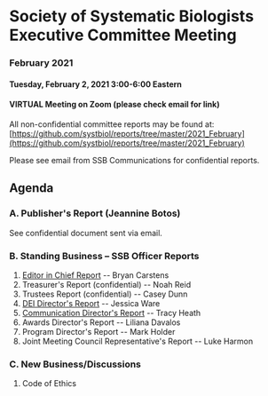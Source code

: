 # Society of Systematic Biologists Executive Committee Meeting
### February 2021

#### Tuesday, February 2, 2021 3:00-6:00 Eastern

#### VIRTUAL Meeting on Zoom (please check email for link)

All non-confidential committee reports may be found at: [https://github.com/systbiol/reports/tree/master/2021_February](https://github.com/systbiol/reports/tree/master/2021_February)

Please see email from SSB Communications for confidential reports.

## Agenda

### A. Publisher's Report (Jeannine Botos)

See confidential document sent via email.

### B. Standing Business – SSB Officer Reports

1. [Editor in Chief Report](https://github.com/systbiol/reports/blob/master/2021_February/EiC_Report_Jan21.pdf) -- Bryan Carstens
2. Treasurer's Report (confidential) -- Noah Reid
3. Trustees Report (confidential) -- Casey Dunn
4. [DEI Director's Report]() -- Jessica Ware
5. [Communication Director's Report](https://github.com/systbiol/reports/blob/master/2021_February/SSB_CouncilMtg-Feb2021_CommsReport.md) -- Tracy Heath
6. Awards Director's Report -- Liliana Davalos
7. Program Director's Report -- Mark Holder
8. Joint Meeting Council Representative's Report -- Luke Harmon

### C. New Business/Discussions

1. Code of Ethics 